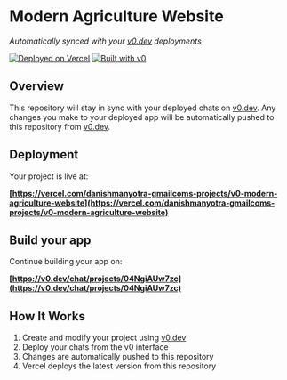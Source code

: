 # Modern Agriculture Website

*Automatically synced with your [v0.dev](https://v0.dev) deployments*

[![Deployed on Vercel](https://img.shields.io/badge/Deployed%20on-Vercel-black?style=for-the-badge&logo=vercel)](https://vercel.com/danishmanyotra-gmailcoms-projects/v0-modern-agriculture-website)
[![Built with v0](https://img.shields.io/badge/Built%20with-v0.dev-black?style=for-the-badge)](https://v0.dev/chat/projects/04NgiAUw7zc)

## Overview

This repository will stay in sync with your deployed chats on [v0.dev](https://v0.dev).
Any changes you make to your deployed app will be automatically pushed to this repository from [v0.dev](https://v0.dev).

## Deployment

Your project is live at:

**[https://vercel.com/danishmanyotra-gmailcoms-projects/v0-modern-agriculture-website](https://vercel.com/danishmanyotra-gmailcoms-projects/v0-modern-agriculture-website)**

## Build your app

Continue building your app on:

**[https://v0.dev/chat/projects/04NgiAUw7zc](https://v0.dev/chat/projects/04NgiAUw7zc)**

## How It Works

1. Create and modify your project using [v0.dev](https://v0.dev)
2. Deploy your chats from the v0 interface
3. Changes are automatically pushed to this repository
4. Vercel deploys the latest version from this repository